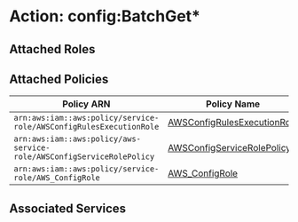 # Action: config:BatchGet*

## Attached Roles

## Attached Policies

| Policy ARN | Policy Name |
|------------|-------------|
| `arn:aws:iam::aws:policy/service-role/AWSConfigRulesExecutionRole` | [AWSConfigRulesExecutionRole](../policies.md#awsconfigrulesexecutionrole) |
| `arn:aws:iam::aws:policy/aws-service-role/AWSConfigServiceRolePolicy` | [AWSConfigServiceRolePolicy](../policies.md#awsconfigservicerolepolicy) |
| `arn:aws:iam::aws:policy/service-role/AWS_ConfigRole` | [AWS_ConfigRole](../policies.md#aws_configrole) |

## Associated Services

